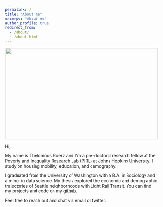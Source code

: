 ```yaml
---
permalink: /
title: "About me"
excerpt: "About me"
author_profile: true
redirect_from: 
  - /about/
  - /about.html
---
```


<p align="center">
<img width="500" height="300" src="/Users/theloniousgoerz/academics/professional/website/theloniousgoerz.github.io/website-main.png">
</p>

Hi, 

My name is Thelonious Goerz and I'm a pre-doctoral research fellow at the Poverty and Inequality Research Lab [(PIRL)](https://otheramerica.org/article/pirl-launches-predoctoral-research-fellowship) at Johns Hopkins University. I study on housing mobility, education, and demography.

I graduated from the University of Washington with a B.A. in Sociology and a minor in data science. My thesis explored the economic and demographic trajectories of Seattle neighborhoods with Light Rail Transit. You can find my projects and code on my [github](https://github.com/theloniousgoerz). 

Feel free to reach out and chat via email or twitter. 
